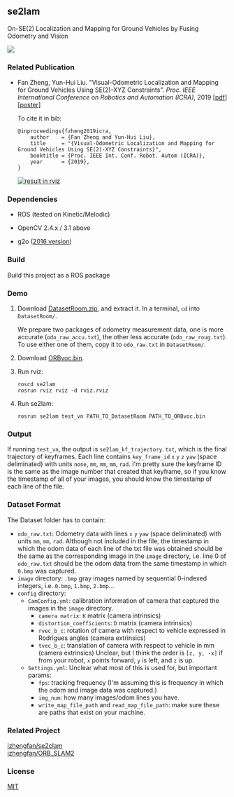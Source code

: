 se2lam
---
On-SE(2) Localization and Mapping for Ground Vehicles by Fusing Odometry and Vision

[![](../../workflows/Build/badge.svg)](../../actions?query=workflow%3A"Build")

### Related Publication

- Fan Zheng, Yun-Hui Liu. "Visual-Odometric Localization and Mapping for Ground Vehicles Using SE(2)-XYZ Constraints". _Proc. IEEE  International Conference on Robotics and Automation (ICRA)_, 2019 \[[pdf](https://fzheng.me/icra/2019.pdf)\] \[[poster](poster_fzheng.pdf)\]

  To cite it in bib:
  ```
  @inproceedings{fzheng2019icra,
      author    = {Fan Zheng and Yun-Hui Liu},
      title     = "{Visual-Odometric Localization and Mapping for Ground Vehicles Using SE(2)-XYZ Constraints}",
      booktitle = {Proc. IEEE Int. Conf. Robot. Autom (ICRA)},
      year      = {2019},
  }
  ```

  [![result in rviz](https://images.gitee.com/uploads/images/2019/0304/152353_36314cbb_874043.jpeg)](https://mycuhk-my.sharepoint.com/:v:/g/personal/1155051778_link_cuhk_edu_hk/EeIO3MJtH5pHsFkIRGHJbLEBRhRBGRRG6pwR19SFCrhQwQ?e=vbSLzS)

### Dependencies

- ROS (tested on Kinetic/Melodic)

- OpenCV 2.4.x / 3.1 above

- g2o ([2016 version](https://github.com/RainerKuemmerle/g2o/releases/tag/20160424_git))

### Build

Build this project as a ROS package

### Demo

1. Download [DatasetRoom.zip](https://mycuhk-my.sharepoint.com/:u:/g/personal/1155051778_link_cuhk_edu_hk/Ef4NuXvLZI1JhfljH9LkNxUB5xrDrCOrRnxwztO5bGKlew?e=U4aind), and extract it. In a terminal, `cd` into `DatasetRoom/`.

   We prepare two packages of odometry measurement data, one is more accurate (`odo_raw_accu.txt`), the other less accurate (`odo_raw_roug.txt`). To use either one of them, copy it to `odo_raw.txt` in `DatasetRoom/`.

2. Download [ORBvoc.bin](https://mycuhk-my.sharepoint.com/:u:/g/personal/1155051778_link_cuhk_edu_hk/EaF2ZkP17rdJrUHT0mrcf74Bl1h_691xZrxNILGbQbYFmA?e=nXRSS4).

3. Run rviz:

   ```
   roscd se2lam
   rosrun rviz rviz -d rviz.rviz
   ```

4. Run se2lam:
   
   ```
   rosrun se2lam test_vn PATH_TO_DatasetRoom PATH_TO_ORBvoc.bin
   ```

### Output

If running `test_vn`, the output is `se2lam_kf_trajectory.txt`, which is the final trajectory of keyframes. Each line contains `key_frame_id` `x` `y` `z` `yaw` (space deliminated) with units `none`, `mm`, `mm`, `mm`, `rad`. I'm pretty sure the keyframe ID is the same as the image number that created that keyframe, so if you know the timestamp of all of your images, you should know the timestamp of each line of the file.

### Dataset Format

The Dataset folder has to contain:
- `odo_raw.txt`: Odometry data with lines `x` `y` `yaw` (space deliminated) with units `mm`, `mm`, `rad`. Although not included in the file, the timestamp in which the odom data of each line of the txt file was obtained should be the same as the corresponding image in the `image` directory, i.e. line 0 of `odo_raw.txt` should be the odom data from the same timestamp in which `0.bmp` was captured.
- `image` directory: `.bmp` gray images named by sequential 0-indexed integers, i.e. `0.bmp`, `1.bmp`, `2.bmp`...
- `config` directory:
  - `CamConfig.yml`: calibration information of camera that captured the images in the `image` directory.
    - `camera matrix`: `K` matrix (camera intrinsics)
    - `distortion_coefficients`: `D` matrix (camera intrinsics)
    - `rvec_b_c`: rotation of camera with respect to vehicle expressed in Rodrigues angles (camera extrinsics)
    - `tvec_b_c`: translation of camera with respect to vehicle in mm (camera extrinsics) Unclear, but I think the order is `[z, y, -x]` if from your robot, `x` points forward, `y` is left, and `z` is up.
  - `Settings.yml`: Unclear what most of this is used for, but important params:
    - `fps`: tracking frequency (I'm assuming this is frequency in which the odom and image data was captured.)
    - `img_num`: how many images/odom lines you have.
    - `write_map_file_path` and `read_map_file_path`: make sure these are paths that exist on your machine.
   
### Related Project

[izhengfan/se2clam](https://github.com/izhengfan/se2clam)  
[izhengfan/ORB_SLAM2](https://github.com/izhengfan/ORB_SLAM2)

### License 

[MIT](LICENSE)
